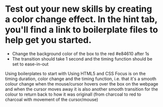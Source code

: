 # Test out your new skills by creating a color change effect. In the hint tab, you'll find a link to boilerplate files to help get you started.

* Change the background color of the box to the red #e84610 after 1s
* The transition should take 1 second and the timing function should be set to ease-in-out


Using boilerplates to start with 
Using HTML5 and CSS
Focus is on the timing duration, color change and the timing function, i.e. that it's a smooth colour change when the mouse/cursor hovers over the box on the webpage and when the cursor moves away it is also another smooth transition for the colour to return back to how it was originall (from charcoal to red to charcoal with movement of the cursor/mouse)